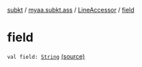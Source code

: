 [subkt](../../index.md) / [myaa.subkt.ass](../index.md) / [LineAccessor](index.md) / [field](./field.md)

# field

`val field: `[`String`](https://kotlinlang.org/api/latest/jvm/stdlib/kotlin/-string/index.html) [(source)](https://github.com/Myaamori/SubKt/blob/master/src/main/kotlin/myaa/subkt/ass/parser.kt#L265)